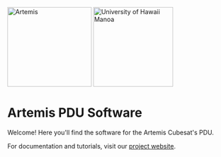 <img src="images/artemis.png" alt="Artemis" width="190" height="180"> <img src="images/university-of-hawaii-manoa.png" alt="University of Hawaii Manoa" width="180" height="180"> <br>

# Artemis PDU Software

Welcome! Here you'll find the software for the Artemis Cubesat's PDU. 

For documentation and tutorials, visit our [project website](https://sites.google.com/hawaii.edu/artemiscubesatkit).
